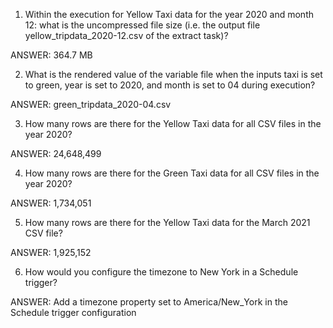 1. Within the execution for Yellow Taxi data for the year 2020 and month 12: what is the uncompressed file size (i.e. the output file yellow_tripdata_2020-12.csv of the extract task)?

ANSWER: 364.7 MB

2. What is the rendered value of the variable file when the inputs taxi is set to green, year is set to 2020, and month is set to 04 during execution?

ANSWER: green_tripdata_2020-04.csv

3. How many rows are there for the Yellow Taxi data for all CSV files in the year 2020?

ANSWER: 24,648,499


4. How many rows are there for the Green Taxi data for all CSV files in the year 2020?

ANSWER: 1,734,051

5. How many rows are there for the Yellow Taxi data for the March 2021 CSV file?

ANSWER: 1,925,152

6. How would you configure the timezone to New York in a Schedule trigger?

ANSWER: Add a timezone property set to America/New_York in the Schedule trigger configuration



